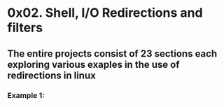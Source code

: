 # 0x02. Shell, I/O Redirections and filters

## The entire projects consist of 23 sections each exploring various exaples in the use of redirections in linux

### Example 1:
